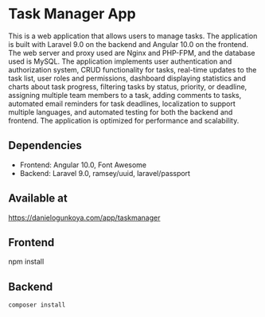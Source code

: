 # Task Manager App

This is a web application that allows users to manage tasks. The application is built with Laravel 9.0 on the backend and Angular 10.0 on the frontend. The web server and proxy used are Nginx and PHP-FPM, and the database used is MySQL. The application implements user authentication and authorization system, CRUD functionality for tasks, real-time updates to the task list, user roles and permissions, dashboard displaying statistics and charts about task progress, filtering tasks by status, priority, or deadline, assigning multiple team members to a task, adding comments to tasks, automated email reminders for task deadlines, localization to support multiple languages, and automated testing for both the backend and frontend. The application is optimized for performance and scalability.

## Dependencies

- Frontend: Angular 10.0, Font Awesome
- Backend: Laravel 9.0, ramsey/uuid, laravel/passport


## Available at 
https://danielogunkoya.com/app/taskmanager


## Frontend
npm install

## Backend
    composer install

